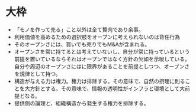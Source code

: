 # 大枠

- 「モノを作って売る」こと以外は全て贅肉であり余事。
- 利用価値を高めるための選択肢をオープンに考えられないのは背任行為
- そのオープンさには、買いでも売りでもM&Aが含まれる。
- オープンさを常に持てるとは考えていないし、自分が常に持っているという前提を置いているならそれはオープンではなく方針の欠如を示唆している。自分や周辺のオープンさにはに限界があることを前提としつつ、オープンさを規律として持つ。
- 構造が与える力は権力。権力は排除する。その意味で、自然の摂理に則ることを大方針とする。その意味で、情報の透明性がインフラと環境として大前提となる。
- 提供側の論理と、組織構造から発生する権力を排除する。

